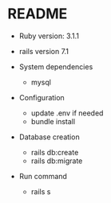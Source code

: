 # README

* Ruby version: 3.1.1
* rails version 7.1

* System dependencies
  - mysql

* Configuration
  - update .env if needed
  - bundle install

* Database creation
  - rails db:create
  - rails db:migrate

* Run command
  - rails s

